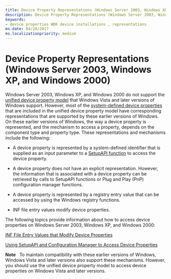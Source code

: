 ```yaml
---
title: Device Property Representations (Windows Server 2003, Windows XP)
description: Device Property Representations (Windows Server 2003, Windows XP, and Windows 2000)
keywords:
- device properties WDK device installations , representations
ms.date: 04/20/2017
ms.localizationpriority: medium
---
```


# Device Property Representations (Windows Server 2003, Windows XP, and Windows 2000)


Windows Server 2003, Windows XP, and Windows 2000 do not support the [unified device property model](unified-device-property-model--windows-vista-and-later-.md) that Windows Vista and later versions of Windows support. However, most of the [system-defined device properties](/previous-versions/ff553413(v=vs.85)) that are included in the unified device property model have corresponding representations that are supported by these earlier versions of Windows. On these earlier versions of Windows, the way a device property is represented, and the mechanism to access a property, depends on the component type and property type. These representations and mechanisms include the following:

-   A device property is represented by a system-defined identifier that is supplied as an input parameter to a [SetupAPI function](setupapi.md) to access the device property.

-   A device property does not have an explicit representation. However, the information that is associated with a device property can be retrieved by calls to SetupAPI functions or Plug and Play (PnP) configuration manager functions.

-   A device property is represented by a registry entry value that can be accessed by using the Windows registry functions.

-   INF file entry values modify device properties.

The following topics provide information about how to access device properties on Windows Server 2003, Windows XP, and Windows 2000:

[INF File Entry Values that Modify Device Properties](inf-file-entry-values-that-modify-device-properties.md)

[Using SetupAPI and Configuration Manager to Access Device Properties](using-setupapi-and-configuration-manager-to-access-device-properties.md)

**Note**   To maintain compatibility with these earlier versions of Windows, Windows Vista and later versions also support these mechanisms. However, you should use the unified device property model to access device properties on Windows Vista and later versions.

 

 

